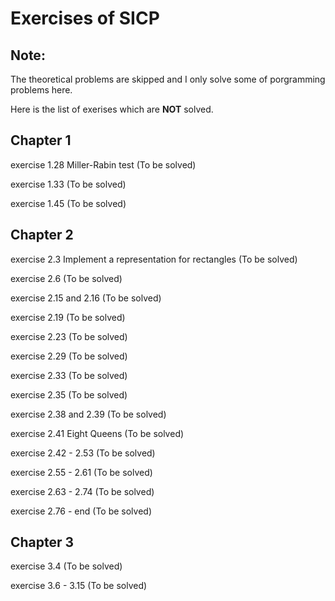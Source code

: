 # Exercises of SICP
## Note:

The theoretical problems are skipped and I only solve some of porgramming problems here.

Here is the list of exerises which are **NOT** solved.

## Chapter 1
exercise 1.28 Miller-Rabin test (To be solved)

exercise 1.33 (To be solved)

exercise 1.45 (To be solved)

## Chapter 2
exercise 2.3 Implement a representation for rectangles (To be solved)

exercise 2.6 (To be solved)

exercise 2.15 and 2.16 (To be solved)

exercise 2.19 (To be solved)

exercise 2.23 (To be solved)

exercise 2.29 (To be solved)

exercise 2.33 (To be solved)

exercise 2.35 (To be solved)

exercise 2.38 and 2.39 (To be solved)

exercise 2.41 Eight Queens (To be solved)

exercise 2.42 - 2.53 (To be solved)

exercise 2.55 - 2.61 (To be solved)

exercise 2.63 - 2.74 (To be solved)

exercise 2.76 - end (To be solved)

## Chapter 3
exercise 3.4 (To be solved)

exercise 3.6 - 3.15 (To be solved)
